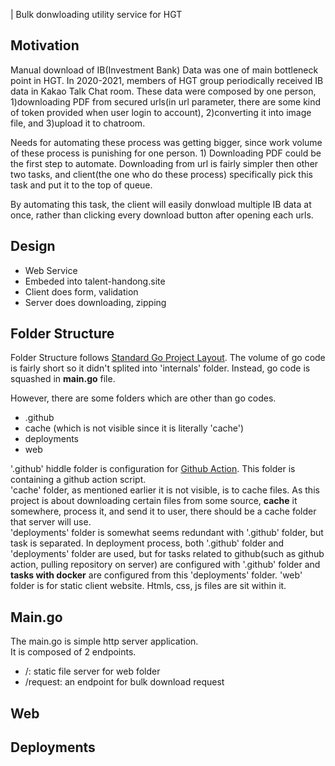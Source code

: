 | Bulk donwloading utility service for HGT

## Motivation
Manual download of IB(Investment Bank) Data was one of main bottleneck point in HGT. In 2020-2021, members of HGT group periodically received IB data in Kakao Talk Chat room. These data were composed by one person, 1)downloading PDF from secured urls(in url parameter, there are some kind of token provided when user login to account), 2)converting it into image file, and 3)upload it to chatroom.  

Needs for automating these process was getting bigger, since work volume of these process is punishing for one person. 1) Downloading PDF could be the first step to automate. Downloading from url is fairly simpler then other two tasks, and client(the one who do these process) specifically pick this task and put it to the top of queue.

By automating this task, the client will easily donwload multiple IB data at once, rather than clicking every download button after opening each urls.

## Design
- Web Service
- Embeded into talent-handong.site
- Client does form, validation
- Server does downloading, zipping



## Folder Structure
Folder Structure follows [Standard Go Project Layout](https://github.com/golang-standards/project-layout). The volume of go code is fairly short so it didn't splited into 'internals' folder. Instead, go code is squashed in **main.go** file.

However, there are some folders which are other than go codes.
- .github
- cache (which is not visible since it is literally 'cache')
- deployments
- web

'.github' hiddle folder is configuration for [Github Action](https://github.com/features/actions). This folder is containing a github action script.  
'cache' folder, as mentioned earlier it is not visible, is to cache files. As this project is about downloading certain files from some source, **cache** it somewhere, process it, and send it to user, there should be a cache folder that server will use.  
'deployments' folder is somewhat seems redundant with '.github' folder, but task is separated. In deployment process, both '.github' folder and 'deployments' folder are used, but for tasks related to github(such as github action, pulling repository on server) are configured with '.github' folder and **tasks with docker** are configured from this 'deployments' folder.
'web' folder is for static client website. Htmls, css, js files are sit within it.

## Main.go
The main.go is simple http server application.   
It is composed of 2 endpoints.
- /: static file server for web folder
- /request: an endpoint for bulk download request 



## Web

## Deployments